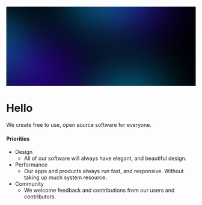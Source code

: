![Banner](banner.png)

# Hello

We create free to use, open source software for everyone.

#### Priorities
- Design
  - All of our software will always have elegant, and beautiful design.
- Performance
  - Our apps and products always run fast, and responsive. Without taking up much system resource.
- Community
  - We welcome feedback and contributions from our users and contributors.
